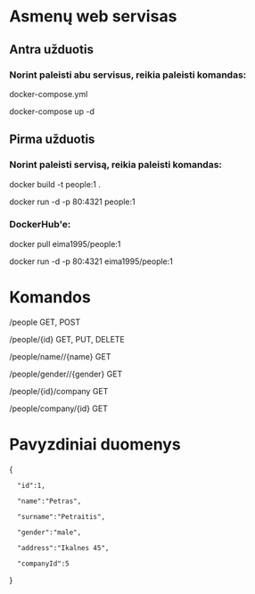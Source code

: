 # Asmenų web servisas

## Antra užduotis

### Norint paleisti abu servisus, reikia paleisti komandas:

docker-compose.yml 

docker-compose up -d

## Pirma užduotis
### Norint paleisti servisą, reikia paleisti komandas:

docker build -t people:1 .

docker run -d -p 80:4321 people:1

### DockerHub'e:

docker pull eima1995/people:1

docker run -d -p 80:4321 eima1995/people:1

# Komandos
/people GET, POST

/people/{id} GET, PUT, DELETE

/people/name//{name} GET

/people/gender//{gender} GET

/people/{id}/company GET

/people/company/{id} GET

# Pavyzdiniai duomenys
{

      "id":1,
   
      "name":"Petras",
   
      "surname":"Petraitis",
   
      "gender":"male",
   
      "address":"Ikalnes 45",
      
      "companyId":5
   
}


